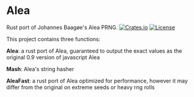 
# Alea
Rust port of Johannes Baagøe's Alea PRNG.
[![Crates.io](https://img.shields.io/crates/v/alea-js?style=flat-square)](https://crates.io/crates/alea-js)
[![License](https://img.shields.io/badge/license-MIT-blue?style=flat-square)](LICENSE-MIT)


This project contains three functions:

**Alea**: a rust port of Alea, guaranteed to output the exact values as the original 0.9 version of javascript Alea

**Mash**: Alea's string hasher

**AleaFast**: a rust port of Alea optimized for performance, however it may differ from the original on extreme seeds or heavy rng rolls
